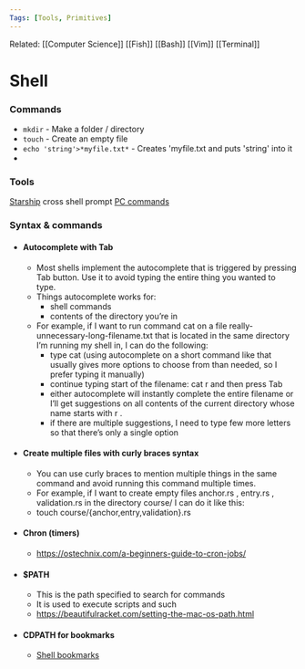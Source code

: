 ```yaml
---
Tags: [Tools, Primitives]
---
```

Related: [[Computer Science]] [[Fish]] [[Bash]] [[Vim]] [[Terminal]]
# Shell

### Commands
- `mkdir` - Make a folder / directory
- `touch` - Create an empty file
- `echo 'string'>*myfile.txt*` - Creates 'myfile.txt and puts 'string' into it
- 


### Tools
[Starship](https://github.com/starship/starship) cross shell prompt
[PC commands](https://geniushub.io/how-to-delete-files-folders-directories-cmd-windows-command-line-prompt-del-rmdir/)

### Syntax & commands
- #### Autocomplete with Tab
	- Most shells implement the autocomplete that is triggered by pressing Tab button. Use it to avoid typing the entire thing you wanted to type.
	- Things autocomplete works for:
		- shell commands
		- contents of the directory you’re in
	- For example, if I want to run command cat on a file really-unnecessary-long-filename.txt that is located in the same directory I’m running my shell in, I can do the following:
		- type cat  (using autocomplete on a short command like that usually gives more options to choose from than needed, so I prefer typing it manually)
		- continue typing start of the filename: cat r and then press Tab
		- either autocomplete will instantly complete the entire filename or I’ll get suggestions on all contents of the current directory whose name starts with r .
		- if there are multiple suggestions, I need to type few more letters so that there’s only a single option
- #### Create multiple files with curly braces syntax
	- You can use curly braces to mention multiple things in the same command and avoid running this command multiple times.
	- For example, if I want to create empty files anchor.rs , entry.rs , validation.rs in the directory course/ I can do it like this:
	- touch course/{anchor,entry,validation}.rs

- #### Chron (timers)
	- https://ostechnix.com/a-beginners-guide-to-cron-jobs/

- #### $PATH
	- This is the path specified to search for commands
	- It is used to execute scripts and such
	- https://beautifulracket.com/setting-the-mac-os-path.html

- #### CDPATH for bookmarks
	- [Shell bookmarks](https://medium.com/@marko.luksa/linux-osx-shell-trick-create-bookmarks-so-you-can-cd-directly-into-the-dirs-you-use-regularly-64003051211f)